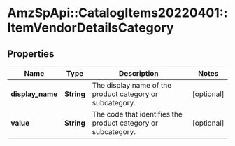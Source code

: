 # AmzSpApi::CatalogItems20220401::ItemVendorDetailsCategory

## Properties
Name | Type | Description | Notes
------------ | ------------- | ------------- | -------------
**display_name** | **String** | The display name of the product category or subcategory. | [optional] 
**value** | **String** | The code that identifies the product category or subcategory. | [optional] 

